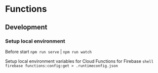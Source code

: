 # Functions

## Development

### Setup local environment

Before start `npm run serve` | `npm run watch`

Setup local environment variables for Cloud Functions for Firebase
``shell
firebase functions:config:get > .runtimeconfig.json
``
